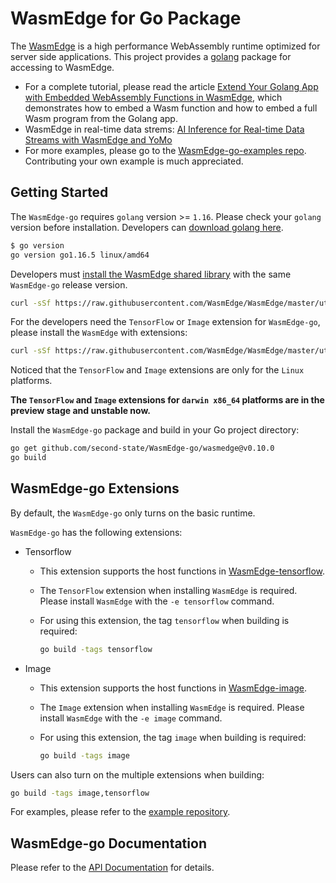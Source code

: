 # WasmEdge for Go Package

The [WasmEdge](https://github.com/WasmEdge/WasmEdge) is a high performance WebAssembly runtime optimized for server side applications. This project provides a [golang](https://golang.org/) package for accessing to WasmEdge.

* For a complete tutorial, please read the article [Extend Your Golang App with Embedded WebAssembly Functions in WasmEdge](https://www.secondstate.io/articles/extend-golang-app-with-webassembly-rust/), which demonstrates how to embed a Wasm function and how to embed a full Wasm program from the Golang app.
* WasmEdge in real-time data strems: [AI Inference for Real-time Data Streams with WasmEdge and YoMo](https://www.secondstate.io/articles/yomo-wasmedge-real-time-data-streams/)
* For more examples, please go to the [WasmEdge-go-examples repo](https://github.com/second-state/WasmEdge-go-examples). Contributing your own example is much appreciated.

## Getting Started

The `WasmEdge-go` requires `golang` version >= `1.16`. Please check your `golang` version before installation.
Developers can [download golang here](https://golang.org/dl/).

```bash
$ go version
go version go1.16.5 linux/amd64
```

Developers must [install the WasmEdge shared library](https://wasmedge.org/book/en/start/install.html) with the same `WasmEdge-go` release version.

```bash
curl -sSf https://raw.githubusercontent.com/WasmEdge/WasmEdge/master/utils/install.sh | bash -s -- -v 0.10.0
```

For the developers need the `TensorFlow` or `Image` extension for `WasmEdge-go`, please install the `WasmEdge` with extensions:

```bash
curl -sSf https://raw.githubusercontent.com/WasmEdge/WasmEdge/master/utils/install.sh | bash -s -- -e all -v 0.10.0
```

Noticed that the `TensorFlow` and `Image` extensions are only for the `Linux` platforms.

**The `TensorFlow` and `Image` extensions for `darwin x86_64` platforms are in the preview stage and unstable now.**

Install the `WasmEdge-go` package and build in your Go project directory:

```bash
go get github.com/second-state/WasmEdge-go/wasmedge@v0.10.0
go build
```

## WasmEdge-go Extensions

By default, the `WasmEdge-go` only turns on the basic runtime.

`WasmEdge-go` has the following extensions:

* Tensorflow
  * This extension supports the host functions in [WasmEdge-tensorflow](https://github.com/second-state/WasmEdge-tensorflow).
  * The `TensorFlow` extension when installing `WasmEdge` is required. Please install `WasmEdge` with the `-e tensorflow` command.
  * For using this extension, the tag `tensorflow` when building is required:

    ```bash
    go build -tags tensorflow
    ```

* Image
  * This extension supports the host functions in [WasmEdge-image](https://github.com/second-state/WasmEdge-image).
  * The `Image` extension when installing `WasmEdge` is required. Please install `WasmEdge` with the `-e image` command.
  * For using this extension, the tag `image` when building is required:

    ```bash
    go build -tags image
    ```

Users can also turn on the multiple extensions when building:

```bash
go build -tags image,tensorflow
```

For examples, please refer to the [example repository](https://github.com/second-state/WasmEdge-go-examples/).

## WasmEdge-go Documentation

Please refer to the [API Documentation](https://wasmedge.org/book/en/embed/go/ref.html) for details.
